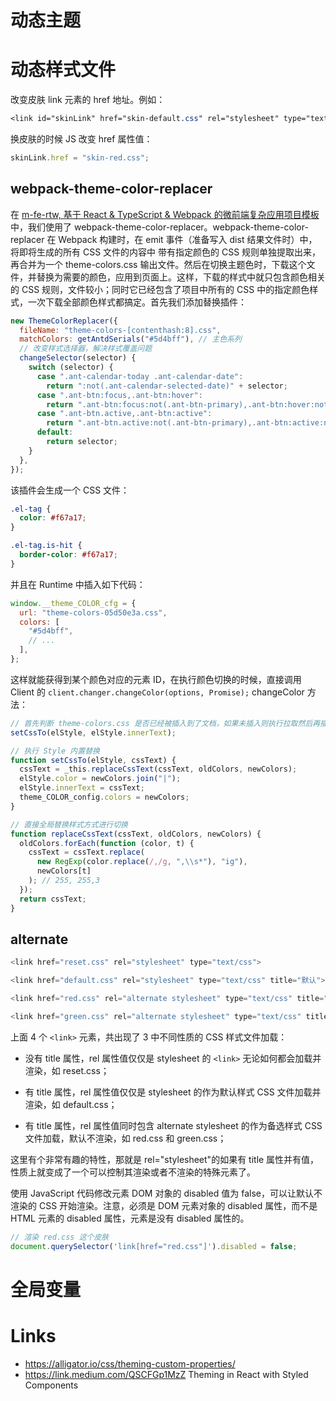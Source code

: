# 动态主题

# 动态样式文件

改变皮肤 link 元素的 href 地址。例如：

```css
<link id="skinLink" href="skin-default.css" rel="stylesheet" type="text/css">
```

换皮肤的时候 JS 改变 href 属性值：

```js
skinLink.href = "skin-red.css";
```

## webpack-theme-color-replacer

在 [m-fe-rtw, 基于 React & TypeScript & Webpack 的微前端复杂应用项目模板](https://github.com/wx-chevalier/m-fe-rtw)中，我们使用了 webpack-theme-color-replacer。webpack-theme-color-replacer 在 Webpack 构建时，在 emit 事件（准备写入 dist 结果文件时）中，将即将生成的所有 CSS 文件的内容中 带有指定颜色的 CSS 规则单独提取出来，再合并为一个 theme-colors.css 输出文件。然后在切换主题色时，下载这个文件，并替换为需要的颜色，应用到页面上。这样，下载的样式中就只包含颜色相关的 CSS 规则，文件较小；同时它已经包含了项目中所有的 CSS 中的指定颜色样式，一次下载全部颜色样式都搞定。首先我们添加替换插件：

```js
new ThemeColorReplacer({
  fileName: "theme-colors-[contenthash:8].css",
  matchColors: getAntdSerials("#5d4bff"), // 主色系列
  // 改变样式选择器，解决样式覆盖问题
  changeSelector(selector) {
    switch (selector) {
      case ".ant-calendar-today .ant-calendar-date":
        return ":not(.ant-calendar-selected-date)" + selector;
      case ".ant-btn:focus,.ant-btn:hover":
        return ".ant-btn:focus:not(.ant-btn-primary),.ant-btn:hover:not(.ant-btn-primary)";
      case ".ant-btn.active,.ant-btn:active":
        return ".ant-btn.active:not(.ant-btn-primary),.ant-btn:active:not(.ant-btn-primary)";
      default:
        return selector;
    }
  },
});
```

该插件会生成一个 CSS 文件：

```css
.el-tag {
  color: #f67a17;
}

.el-tag.is-hit {
  border-color: #f67a17;
}
```

并且在 Runtime 中插入如下代码：

```js
window.__theme_COLOR_cfg = {
  url: "theme-colors-05d50e3a.css",
  colors: [
    "#5d4bff",
    // ...
  ],
};
```

这样就能获得到某个颜色对应的元素 ID，在执行颜色切换的时候，直接调用 Client 的 `client.changer.changeColor(options, Promise);` changeColor 方法：

```js
// 首先判断 theme-colors.css 是否已经被插入到了文档，如果未插入则执行拉取然后再插入
setCssTo(elStyle, elStyle.innerText);

// 执行 Style 内置替换
function setCssTo(elStyle, cssText) {
  cssText = _this.replaceCssText(cssText, oldColors, newColors);
  elStyle.color = newColors.join("|");
  elStyle.innerText = cssText;
  theme_COLOR_config.colors = newColors;
}

// 直接全局替换样式方式进行切换
function replaceCssText(cssText, oldColors, newColors) {
  oldColors.forEach(function (color, t) {
    cssText = cssText.replace(
      new RegExp(color.replace(/,/g, ",\\s*"), "ig"),
      newColors[t]
    ); // 255, 255,3
  });
  return cssText;
}
```

## alternate

```js
<link href="reset.css" rel="stylesheet" type="text/css">

<link href="default.css" rel="stylesheet" type="text/css" title="默认">

<link href="red.css" rel="alternate stylesheet" type="text/css" title="红色">

<link href="green.css" rel="alternate stylesheet" type="text/css" title="绿色">
```

上面 4 个 `<link>` 元素，共出现了 3 中不同性质的 CSS 样式文件加载：

- 没有 title 属性，rel 属性值仅仅是 stylesheet 的 `<link>` 无论如何都会加载并渲染，如 reset.css；

- 有 title 属性，rel 属性值仅仅是 stylesheet 的<link>作为默认样式 CSS 文件加载并渲染，如 default.css；

- 有 title 属性，rel 属性值同时包含 alternate stylesheet 的<link>作为备选样式 CSS 文件加载，默认不渲染，如 red.css 和 green.css；

这里有个非常有趣的特性，那就是 rel="stylesheet"的<link>如果有 title 属性并有值，性质上就变成了一个可以控制其渲染或者不渲染的特殊元素了。

使用 JavaScript 代码修改<link>元素 DOM 对象的 disabled 值为 false，可以让默认不渲染的 CSS 开始渲染。注意，必须是 DOM 元素对象的 disabled 属性，而不是 HTML 元素的 disabled 属性，<link>元素是没有 disabled 属性的。

```js
// 渲染 red.css 这个皮肤
document.querySelector('link[href="red.css"]').disabled = false;
```

# 全局变量

# Links

- https://alligator.io/css/theming-custom-properties/
- https://link.medium.com/QSCFGp1MzZ Theming in React with Styled Components
